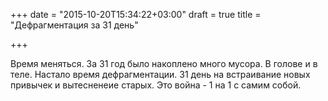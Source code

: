 +++
date = "2015-10-20T15:34:22+03:00"
draft = true
title = "Дефрагментация за 31 день"

+++

Время меняться. За 31 год было накоплено много мусора. В голове и в теле. Настало время дефрагментации.
31 день на встраивание новых привычек и вытесненеие старых. Это война - 1 на 1 с самим собой.
